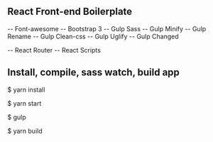 ## React Front-end Boilerplate

-- Font-awesome
-- Bootstrap 3
-- Gulp Sass
-- Gulp Minify
-- Gulp Rename
-- Gulp Clean-css
-- Gulp Uglify
-- Gulp Changed

-- React Router
-- React Scripts

## Install, compile, sass watch, build app

$ yarn install

$ yarn start

$ gulp

$ yarn build